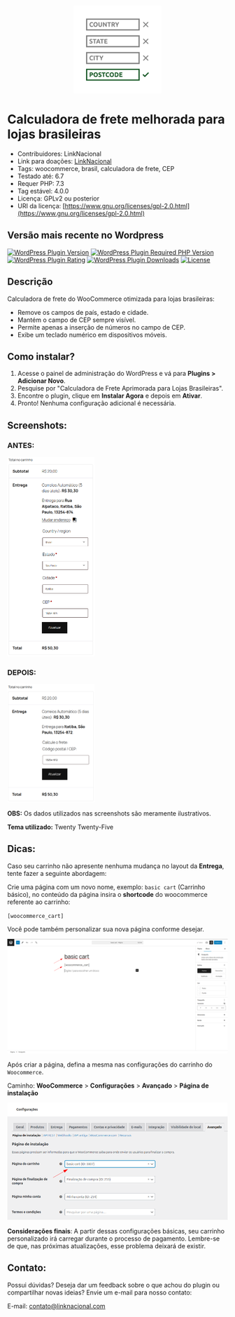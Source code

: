 <div align="center">
    <img src="Includes/assets/images/icon-256x256.png" alt="Logo do Projeto" width="200" />
</div>

# Calculadora de frete melhorada para lojas brasileiras

* Contribuidores: LinkNacional
* Link para doações: [LinkNacional](https://www.linknacional.com.br/)
* Tags: woocommerce, brasil, calculadora de frete, CEP
* Testado até: 6.7
* Requer PHP: 7.3
* Tag estável: 4.0.0
* Licença: GPLv2 ou posterior
* URI da licença: [https://www.gnu.org/licenses/gpl-2.0.html](https://www.gnu.org/licenses/gpl-2.0.html)


## Versão mais recente no Wordpress

[![WordPress Plugin Version](https://img.shields.io/wordpress/plugin/v/woo-better-shipping-calculator-for-brazil?label=Plugin%20Version&logo=wordpress&style=flat-square)](https://wordpress.org/plugins/woo-better-shipping-calculator-for-brazil/)
[![WordPress Plugin Required PHP Version](https://img.shields.io/wordpress/plugin/required-php/woo-better-shipping-calculator-for-brazil?label=PHP%20Required&logo=php&logoColor=white&style=flat-square)](https://wordpress.org/plugins/woo-better-shipping-calculator-for-brazil/)
[![WordPress Plugin Rating](https://img.shields.io/wordpress/plugin/stars/woo-better-shipping-calculator-for-brazil?label=Plugin%20Rating&logo=wordpress&style=flat-square)](https://wordpress.org/support/plugin/woo-better-shipping-calculator-for-brazil/reviews/)
[![WordPress Plugin Downloads](https://img.shields.io/wordpress/plugin/dt/woo-better-shipping-calculator-for-brazil.svg?label=Downloads&logo=wordpress&style=flat-square)](https://wordpress.org/plugins/woo-better-shipping-calculator-for-brazil/advanced/)
[![License](https://img.shields.io/badge/LICENSE-GPLv3-blue?style=flat-square)](https://wordpress.org/plugins/woo-better-shipping-calculator-for-brazil/)

## Descrição

Calculadora de frete do WooCommerce otimizada para lojas brasileiras:

* Remove os campos de país, estado e cidade.
* Mantém o campo de CEP sempre visível.
* Permite apenas a inserção de números no campo de CEP.
* Exibe um teclado numérico em dispositivos móveis.


## Como instalar?

1. Acesse o painel de administração do WordPress e vá para **Plugins > Adicionar Novo**.
2. Pesquise por "Calculadora de Frete Aprimorada para Lojas Brasileiras".
3. Encontre o plugin, clique em **Instalar Agora** e depois em **Ativar**.
4. Pronto! Nenhuma configuração adicional é necessária.

## Screenshots:

### ANTES:
<img src="Includes/assets/images/oldShipping.png" alt="Frete antigo" width="200" />

### DEPOIS:
<img src="Includes/assets/images/newShipping.png" alt="Frete novo" width="200" />

**OBS:** Os dados utilizados nas screenshots são meramente ilustrativos.

**Tema utilizado:** Twenty Twenty-Five

## Dicas:

Caso seu carrinho não apresente nenhuma mudança no layout da **Entrega**, tente fazer a seguinte abordagem:

Crie uma página com um novo nome, exemplo: `basic cart` (Carrinho básico), no conteúdo da página insira o **shortcode** do woocommerce referente ao carrinho:

`[woocommerce_cart]`

Você pode também personalizar sua nova página conforme desejar.

<img src="Includes/assets/images/newPage.png" alt="Nova página" width="800" />

Após criar a página, defina a mesma nas configurações do carrinho do `Woocommerce`.

Caminho: **WooCommerce** > **Configurações** > **Avançado** > **Página de instalação**

<img src="Includes/assets/images/woocommerceSettings.png" alt="Configurações do WooCommerce" width="800" />

**Considerações finais**: A partir dessas configurações básicas, seu carrinho personalizado irá carregar durante o processo de pagamento. Lembre-se de que, nas próximas atualizações, esse problema deixará de existir.

## Contato:

Possui dúvidas? Deseja dar um feedback sobre o que achou do plugin ou compartilhar novas ideias? Envie um e-mail para nosso contato:

E-mail: contato@linknacional.com




